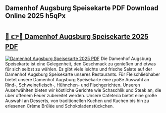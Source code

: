 ## Damenhof Augsburg Speisekarte PDF Download Online 2025 h5qPx

# <h2><a href="http://gcbcjc3.nevu.top/?p=Damenhof+Augsburg+Speisekarte">🔗 👉🔴 Damenhof Augsburg Speisekarte 2025 PDF</a></h2>

[![Damenhof Augsburg Speisekarte 2025 PDF](https://i.imgur.com/dBaPXMq.png)](http://gcbcjc3.nevu.top/?p=Damenhof+Augsburg+Speisekarte)
Die Damenhof Augsburg Speisekarte ist eine Gelegenheit, den Geschmack zu genießen und etwas für sich selbst zu wählen. Es gibt viele leichte und frische Salate auf der Damenhof Augsburg Speisekarte unseres Restaurants. Für Fleischliebhaber bietet unsere Damenhof Augsburg Speisekarte eine große Auswahl an Rind-, Schweinefleisch-, Hühnchen- und Fischgerichten. Unseren Auserwählten bieten wir köstliche Gerichte wie Schaschlik und Steak an, die über offenem Feuer zubereitet werden. Unsere Cafeteria bietet eine große Auswahl an Desserts, von traditionellen Kuchen und Kuchen bis hin zu erlesenen Crème Brûlée und Schokoladenstückchen.
